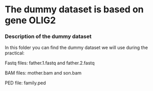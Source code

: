 # The dummy dataset is based on gene OLIG2




### Description of the dummy dataset

In this folder you can find the dummy dataset we will use during the practical:

Fastq files: father.1.fastq and father.2.fastq

BAM files: mother.bam and son.bam  

PED file: family.ped  
